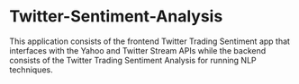# Twitter-Sentiment-Analysis

This application consists of the frontend Twitter Trading Sentiment app that interfaces with the Yahoo and Twitter Stream APIs while the backend consists of the Twitter Trading Sentiment Analysis for running NLP techniques. 
